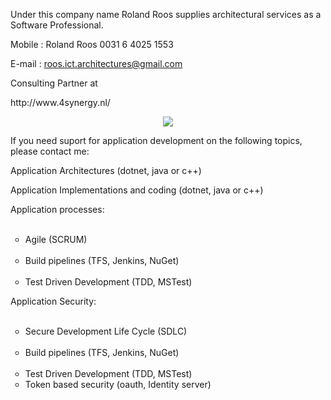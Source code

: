 Under this company name Roland Roos supplies architectural services as a Software Professional.

Mobile : Roland Roos 0031 6 4025 1553

E-mail : roos.ict.architectures@gmail.com

Consulting Partner at
<link>http://www.4synergy.nl/</link>

<p align="center">
  <img src="https://media.licdn.com/mpr/mpr/shrinknp_200_200/p/3/000/085/3d3/05fda7a.jpg">
</p>

If you need suport for application development on the following topics, please contact me:

Application Architectures (dotnet, java or c++)

Application Implementations and coding (dotnet, java or c++)


Application processes:
<ul style="list-style-type:circle">
  <li>Agile (SCRUM)</li>
  <li>Build pipelines (TFS, Jenkins, NuGet)</li>
  <li>Test Driven Development (TDD, MSTest)</li>
</ul>


Application Security:
<ul style="list-style-type:circle">
  <li>Secure Development Life Cycle (SDLC)</li>
  <li>Build pipelines (TFS, Jenkins, NuGet)</li>
  <li>Test Driven Development (TDD, MSTest)</li>
  <li>Token based security (oauth, Identity server)</li>
</ul>
   
    
    

